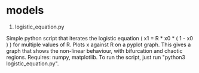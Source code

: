 # models

1. logistic_equation.py

Simple python script that iterates the logistic equation ( x1 = R * x0 * ( 1 - x0 ) ) for multiple values of R. Plots x against R on a pyplot graph. This gives a graph that shows the non-linear behaviour, with bifurcation and chaotic regions. Requires: numpy, matplotlib. To run the script, just run "python3 logistic_equation.py".
